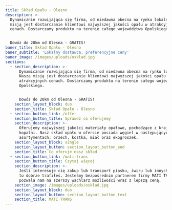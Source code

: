 ```yaml
---
title: Skład Opału - Olesno
description: >-
  Dynamicznie rozwijająca się firma, od niedawna obecna na rynku lokalnym. Naszą
  misją jest dostarczanie klientowi najwyższej jakości opału w atrakcyjnych
  cenach. Dostarczamy produktu na terenie całego województwa Opolskiego. 


  Dowóz do 20km od Olesna - GRATIS!
baner_title: Skład Opału - Olesno
baner_subtitle: 'Lokalny dostawca, preferencyjne ceny'
baner_image: /images/uploads/oskład.jpg
sections:
  - section_description: >-
      Dynamicznie rozwijająca się firma, od niedawna obecna na rynku lokalnym.
      Naszą misją jest dostarczanie klientowi najwyższej jakości opału w
      atrakcyjnych cenach. Dostarczamy produktu na terenie całego województwa
      Opolskiego. 


      Dowóz do 20km od Olesna - GRATIS!
    section_layout_block: duo
    section_title: Skład Opału - Olesno
  - section_button_link: /offer
    section_button_title: Sprawdź co oferujemy
    section_description: >-
      Oferujemy najwyższej jakości materiały opałowe, pochodzące z krajowych
      kopalni. Nasz skład opału w ofercie posiada węgiel w następujących
      asortymentach: orzech, kostka, miał oraz ekogroszek.
    section_layout_block: single
    section_layout_button: section_layout_button_end
    section_title: Co oferuje nasz skład
  - section_button_link: /mati-trans
    section_button_title: Czytaj więcej
    section_description: >-
      Jeśli interesuje cię zakup lub transport piasku, żwiru lub innych kruszyw
      to dobrze trafiłeś. Jesteśmy bezpośrednim partnerem firmy MATI TRANS co
      pozwala nam na szerszy wachlarz możliwości wraz z lepszą ceną.
    section_image: /images/uploads/oskład.jpg
    section_layout_block: duo
    section_layout_button: section_layout_button_text
    section_title: MATI TRANS
---
```


